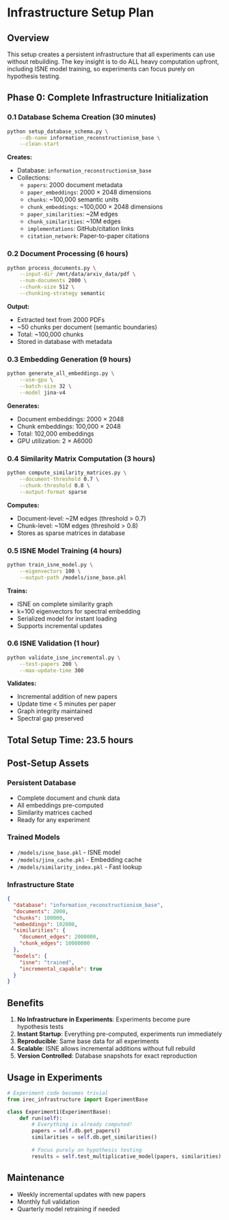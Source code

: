 # Infrastructure Setup Plan

## Overview

This setup creates a persistent infrastructure that all experiments can use without rebuilding. The key insight is to do ALL heavy computation upfront, including ISNE model training, so experiments can focus purely on hypothesis testing.

## Phase 0: Complete Infrastructure Initialization

### 0.1 Database Schema Creation (30 minutes)
```bash
python setup_database_schema.py \
    --db-name information_reconstructionism_base \
    --clean-start
```

**Creates:**
- Database: `information_reconstructionism_base`
- Collections:
  - `papers`: 2000 document metadata
  - `paper_embeddings`: 2000 × 2048 dimensions
  - `chunks`: ~100,000 semantic units  
  - `chunk_embeddings`: ~100,000 × 2048 dimensions
  - `paper_similarities`: ~2M edges
  - `chunk_similarities`: ~10M edges
  - `implementations`: GitHub/citation links
  - `citation_network`: Paper-to-paper citations

### 0.2 Document Processing (6 hours)
```bash
python process_documents.py \
    --input-dir /mnt/data/arxiv_data/pdf \
    --num-documents 2000 \
    --chunk-size 512 \
    --chunking-strategy semantic
```

**Output:**
- Extracted text from 2000 PDFs
- ~50 chunks per document (semantic boundaries)
- Total: ~100,000 chunks
- Stored in database with metadata

### 0.3 Embedding Generation (9 hours)
```bash
python generate_all_embeddings.py \
    --use-gpu \
    --batch-size 32 \
    --model jina-v4
```

**Generates:**
- Document embeddings: 2000 × 2048
- Chunk embeddings: 100,000 × 2048
- Total: 102,000 embeddings
- GPU utilization: 2 × A6000

### 0.4 Similarity Matrix Computation (3 hours)
```bash
python compute_similarity_matrices.py \
    --document-threshold 0.7 \
    --chunk-threshold 0.8 \
    --output-format sparse
```

**Computes:**
- Document-level: ~2M edges (threshold > 0.7)
- Chunk-level: ~10M edges (threshold > 0.8)
- Stores as sparse matrices in database

### 0.5 ISNE Model Training (4 hours)
```bash
python train_isne_model.py \
    --eigenvectors 100 \
    --output-path /models/isne_base.pkl
```

**Trains:**
- ISNE on complete similarity graph
- k=100 eigenvectors for spectral embedding
- Serialized model for instant loading
- Supports incremental updates

### 0.6 ISNE Validation (1 hour)
```bash
python validate_isne_incremental.py \
    --test-papers 200 \
    --max-update-time 300
```

**Validates:**
- Incremental addition of new papers
- Update time < 5 minutes per paper
- Graph integrity maintained
- Spectral gap preserved

## Total Setup Time: 23.5 hours

## Post-Setup Assets

### Persistent Database
- Complete document and chunk data
- All embeddings pre-computed
- Similarity matrices cached
- Ready for any experiment

### Trained Models
- `/models/isne_base.pkl` - ISNE model
- `/models/jina_cache.pkl` - Embedding cache
- `/models/similarity_index.pkl` - Fast lookup

### Infrastructure State
```json
{
  "database": "information_reconstructionism_base",
  "documents": 2000,
  "chunks": 100000,
  "embeddings": 102000,
  "similarities": {
    "document_edges": 2000000,
    "chunk_edges": 10000000
  },
  "models": {
    "isne": "trained",
    "incremental_capable": true
  }
}
```

## Benefits

1. **No Infrastructure in Experiments**: Experiments become pure hypothesis tests
2. **Instant Startup**: Everything pre-computed, experiments run immediately
3. **Reproducible**: Same base data for all experiments
4. **Scalable**: ISNE allows incremental additions without full rebuild
5. **Version Controlled**: Database snapshots for exact reproduction

## Usage in Experiments

```python
# Experiment code becomes trivial
from irec_infrastructure import ExperimentBase

class Experiment1(ExperimentBase):
    def run(self):
        # Everything is already computed!
        papers = self.db.get_papers()
        similarities = self.db.get_similarities()
        
        # Focus purely on hypothesis testing
        results = self.test_multiplicative_model(papers, similarities)
```

## Maintenance

- Weekly incremental updates with new papers
- Monthly full validation
- Quarterly model retraining if needed